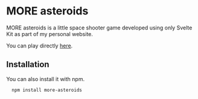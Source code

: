 # MORE asteroids

MORE asteroids is a little space shooter game developed using only Svelte Kit as part of my personal website.

You can play directly [here](https://www.yourikopecky.com/games/space).

## Installation

You can also install it with npm.

```bash
  npm install more-asteroids
```
